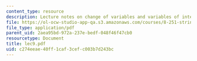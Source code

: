 ```yaml
---
content_type: resource
description: Lecture notes on change of variables and variables of integration.
file: https://ol-ocw-studio-app-qa.s3.amazonaws.com/courses/8-251-string-theory-for-undergraduates-spring-2007/c274eeae40ff1caf3cefc003b7d243bc_lec9.pdf
file_type: application/pdf
parent_uid: 2aea95bd-972a-237e-bedf-048f46f47cb0
resourcetype: Document
title: lec9.pdf
uid: c274eeae-40ff-1caf-3cef-c003b7d243bc
---
```


